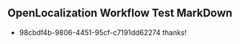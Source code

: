 ## OpenLocalization Workflow Test MarkDown
* 98cbdf4b-9806-4451-95cf-c7191dd62274 thanks!

<!--HONumber=Aug16_HO5-->


